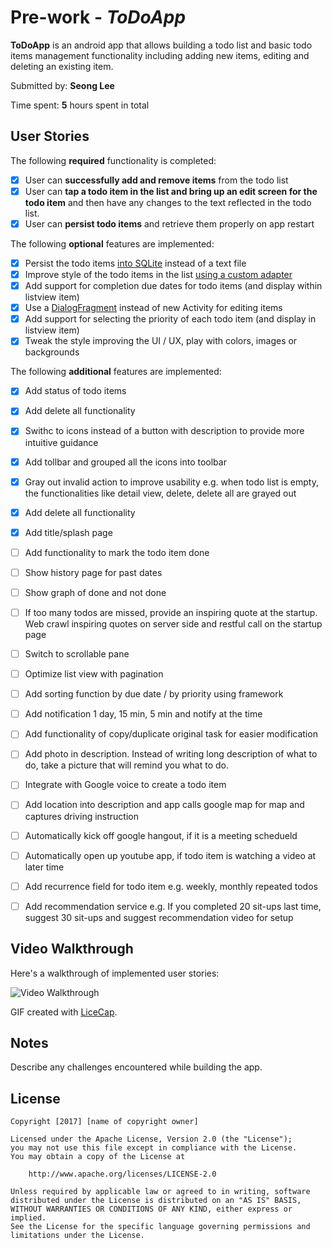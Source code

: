 # Pre-work - *ToDoApp*

**ToDoApp** is an android app that allows building a todo list and basic todo items management functionality including adding new items, editing and deleting an existing item.

Submitted by: **Seong Lee**

Time spent: **5** hours spent in total

## User Stories

The following **required** functionality is completed:

* [X] User can **successfully add and remove items** from the todo list
* [X] User can **tap a todo item in the list and bring up an edit screen for the todo item** and then have any changes to the text reflected in the todo list.
* [X] User can **persist todo items** and retrieve them properly on app restart

The following **optional** features are implemented:

* [X] Persist the todo items [into SQLite](http://guides.codepath.com/android/Persisting-Data-to-the-Device#sqlite) instead of a text file
* [X] Improve style of the todo items in the list [using a custom adapter](http://guides.codepath.com/android/Using-an-ArrayAdapter-with-ListView)
* [X] Add support for completion due dates for todo items (and display within listview item)
* [X] Use a [DialogFragment](http://guides.codepath.com/android/Using-DialogFragment) instead of new Activity for editing items
* [X] Add support for selecting the priority of each todo item (and display in listview item)
* [X] Tweak the style improving the UI / UX, play with colors, images or backgrounds

The following **additional** features are implemented:

* [X] Add status of todo items
* [X] Add delete all functionality
* [X] Swithc to icons instead of a button with description to provide more intuitive guidance
* [X] Add tollbar and grouped all the icons into toolbar
* [X] Gray out invalid action to improve usability e.g. when todo list is empty, the functionalities like detail view, delete, delete all are grayed out
* [X] Add delete all functionality
* [X] Add title/splash page
* [ ] Add functionality to mark the todo item done
* [ ] Show history page for past dates
* [ ] Show graph of done and not done
* [ ] If too many todos are missed, provide an inspiring quote at the startup. Web crawl inspiring quotes on server side and restful call on the startup page
* [ ] Switch to scrollable pane
* [ ] Optimize list view with pagination
* [ ] Add sorting function by due date / by priority using framework
* [ ] Add notification 1 day, 15 min, 5 min and notify at the time
* [ ] Add functionality of copy/duplicate original task for easier modification
* [ ] Add photo in description. Instead of writing long description of what to do, take a picture that will remind you what to do.
* [ ] Integrate with Google voice to create a todo item
* [ ] Add location into description and app calls google map for map and captures driving instruction
* [ ] Automatically kick off google hangout, if it is a meeting schedueld 
* [ ] Automatically open up youtube app, if todo item is watching a video at later time
* [ ] Add recurrence field for todo item e.g. weekly, monthly repeated todos
* [ ] Add recommendation service e.g. If you completed 20 sit-ups last time, suggest 30 sit-ups and suggest recommendation video for setup


## Video Walkthrough 

Here's a walkthrough of implemented user stories:

<img src='http://i.imgur.com/uBdCrBB.gif' title='Video Walkthrough' width='' alt='Video Walkthrough' />

GIF created with [LiceCap](http://www.cockos.com/licecap/).

## Notes

Describe any challenges encountered while building the app.

## License

    Copyright [2017] [name of copyright owner]

    Licensed under the Apache License, Version 2.0 (the "License");
    you may not use this file except in compliance with the License.
    You may obtain a copy of the License at

        http://www.apache.org/licenses/LICENSE-2.0

    Unless required by applicable law or agreed to in writing, software
    distributed under the License is distributed on an "AS IS" BASIS,
    WITHOUT WARRANTIES OR CONDITIONS OF ANY KIND, either express or implied.
    See the License for the specific language governing permissions and
    limitations under the License.
